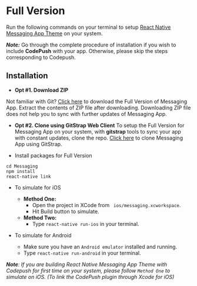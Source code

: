 # Full Version

Run the following commands on your terminal to setup [React Native Messaging App Theme]() on your system.

_**Note:**_ Go through the complete procedure of installation if you wish to include **CodePush** with your app. Otherwise, please skip the steps corresponding to Codepush.

## Installation

* **Opt #1. Download ZIP**

Not familiar with Git?
[Click here](http://gitstrap.com/strapmobile/MessagingApp-with-backend-integration/repository/archive.zip) to download the Full Version of Messaging App.
Extract the contents of ZIP file after downloading.
Downloading ZIP file does not help you to sync with further updates of Messaging App.

* **Opt #2. Clone using GitStrap Web Client**
To setup the Full Version for Messaging App on your system, with **gitstrap** tools to sync your app with constant updates, clone the repo.
[Click here](./gitstrap-tools.md) to clone Messaging App using GitStrap.

* Install packages for Full Version
```
cd Messaging
npm install
react-native link
```

* To simulate for iOS
  * **Method One:**
    * Open the project in XCode from ``` ios/messaging.xcworkspace```.
    * Hit Build button to simulate.
  * **Method Two:**
    * Type ``` react-native run-ios ``` in your terminal.

* To simulate for Android
  * Make sure you have an ``` Android emulator ``` installed and running.
  * Type ``` react-native run-android ``` in your terminal.
  
_**Note**: If you are building React Native Messaging App Theme with Codepush for first time on your system, please follow ``` Method One ``` to simulate on iOS. (To link the CodePush plugin through Xcode for iOS)_

